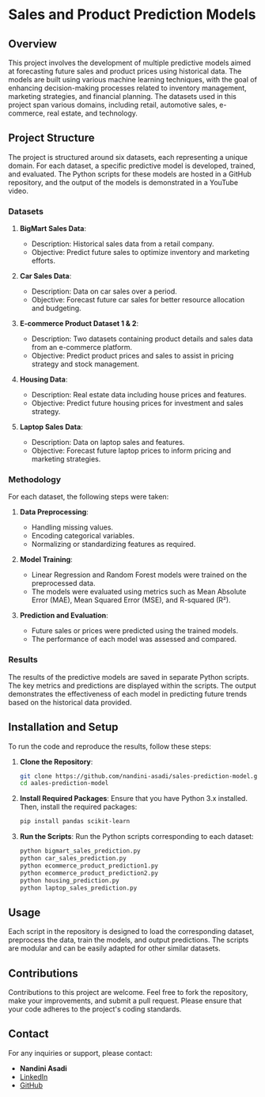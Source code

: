 # Sales and Product Prediction Models

## Overview

This project involves the development of multiple predictive models aimed at forecasting future sales and product prices using historical data. The models are built using various machine learning techniques, with the goal of enhancing decision-making processes related to inventory management, marketing strategies, and financial planning. The datasets used in this project span various domains, including retail, automotive sales, e-commerce, real estate, and technology.

## Project Structure

The project is structured around six datasets, each representing a unique domain. For each dataset, a specific predictive model is developed, trained, and evaluated. The Python scripts for these models are hosted in a GitHub repository, and the output of the models is demonstrated in a YouTube video. 

### Datasets

1. **BigMart Sales Data**:
   - Description: Historical sales data from a retail company.
   - Objective: Predict future sales to optimize inventory and marketing efforts.

2. **Car Sales Data**:
   - Description: Data on car sales over a period.
   - Objective: Forecast future car sales for better resource allocation and budgeting.

3. **E-commerce Product Dataset 1 & 2**:
   - Description: Two datasets containing product details and sales data from an e-commerce platform.
   - Objective: Predict product prices and sales to assist in pricing strategy and stock management.

4. **Housing Data**:
   - Description: Real estate data including house prices and features.
   - Objective: Predict future housing prices for investment and sales strategy.

5. **Laptop Sales Data**:
   - Description: Data on laptop sales and features.
   - Objective: Forecast future laptop prices to inform pricing and marketing strategies.

### Methodology

For each dataset, the following steps were taken:

1. **Data Preprocessing**:
   - Handling missing values.
   - Encoding categorical variables.
   - Normalizing or standardizing features as required.

2. **Model Training**:
   - Linear Regression and Random Forest models were trained on the preprocessed data.
   - The models were evaluated using metrics such as Mean Absolute Error (MAE), Mean Squared Error (MSE), and R-squared (R²).

3. **Prediction and Evaluation**:
   - Future sales or prices were predicted using the trained models.
   - The performance of each model was assessed and compared.

### Results

The results of the predictive models are saved in separate Python scripts. The key metrics and predictions are displayed within the scripts. The output demonstrates the effectiveness of each model in predicting future trends based on the historical data provided.

## Installation and Setup

To run the code and reproduce the results, follow these steps:

1. **Clone the Repository**:
   ```bash
   git clone https://github.com/nandini-asadi/sales-prediction-model.git
   cd aales-prediction-model
   ```

2. **Install Required Packages**:
   Ensure that you have Python 3.x installed. Then, install the required packages:
   ```bash
   pip install pandas scikit-learn
   ```

3. **Run the Scripts**:
   Run the Python scripts corresponding to each dataset:
   ```bash
   python bigmart_sales_prediction.py
   python car_sales_prediction.py
   python ecommerce_product_prediction1.py
   python ecommerce_product_prediction2.py
   python housing_prediction.py
   python laptop_sales_prediction.py
   ```

## Usage

Each script in the repository is designed to load the corresponding dataset, preprocess the data, train the models, and output predictions. The scripts are modular and can be easily adapted for other similar datasets.

## Contributions

Contributions to this project are welcome. Feel free to fork the repository, make your improvements, and submit a pull request. Please ensure that your code adheres to the project's coding standards.

## Contact

For any inquiries or support, please contact:
- **Nandini Asadi**
- [LinkedIn](https://www.linkedin.com/in/nandini-asadi-8a4873241/)
- [GitHub](https://github.com/nandini-asadi)

